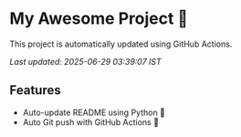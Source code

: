 # My Awesome Project 🚀

This project is automatically updated using GitHub Actions.

_Last updated: 2025-06-29 03:39:07 IST_

## Features
- Auto-update README using Python 🐍
- Auto Git push with GitHub Actions 🤖
